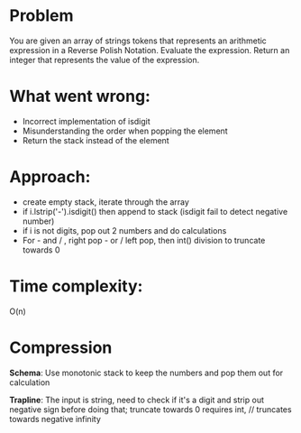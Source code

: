 # Problem
You are given an array of strings tokens that represents an arithmetic expression in a Reverse Polish Notation.
Evaluate the expression. Return an integer that represents the value of the expression.

# What went wrong:
- Incorrect implementation of isdigit
- Misunderstanding the order when popping the element
- Return the stack instead of the element

# Approach:
- create empty stack, iterate through the array
- if i.lstrip('-').isdigit() then append to stack (isdigit fail to detect negative number)
- if i is not digits, pop out 2 numbers and do calculations
- For - and / , right pop - or / left pop, then int() division to truncate towards 0

# Time complexity:
O(n)

# Compression
**Schema**: 
Use monotonic stack to keep the numbers and pop them out for calculation

**Trapline**:
The input is string, need to check if it's a digit and strip out negative sign before doing that; truncate towards 0 requires int, // truncates towards negative infinity